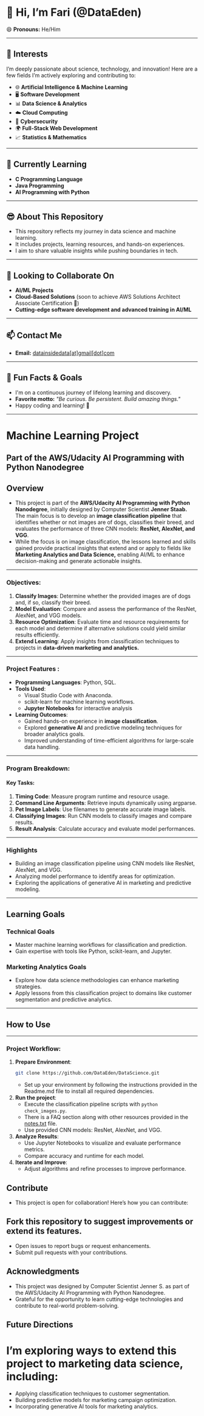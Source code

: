 # 👋 Hi, I’m Fari (@DataEden)  
😄 **Pronouns:** He/Him  

---

## 👀 **Interests**  
I’m deeply passionate about science, technology, and innovation! Here are a few fields I’m actively exploring and contributing to:  

- 🌐 **Artificial Intelligence & Machine Learning**  
- 🖥️ **Software Development**  
- 📊 **Data Science & Analytics**  
- ☁️ **Cloud Computing**  
- 🔐 **Cybersecurity**  
- 🌍 **Full-Stack Web Development**  
- 📈 **Statistics & Mathematics**  

---

## 🌱 **Currently Learning**  
- **C Programming Language**  
- **Java Programming**  
- **AI Programming with Python**  

---

## 😎 **About This Repository**  
- This repository reflects my journey in data science and machine learning.  
- It includes projects, learning resources, and hands-on experiences.  
- I aim to share valuable insights while pushing boundaries in tech.  

---

## 💞️ **Looking to Collaborate On**  
- **AI/ML Projects**  
- **Cloud-Based Solutions** (soon to achieve AWS Solutions Architect Associate Certification 🎉)  
- **Cutting-edge software development and advanced training in AI/ML**  

---

## 📫 **Contact Me**  
- **Email:** [datainsidedata[at]gmail[dot]com](mailto:datainsidedat@gmail.com)  

---

## 🤩 **Fun Facts & Goals**  
- I'm on a continuous journey of lifelong learning and discovery.  
- **Favorite motto:** _"Be curious. Be persistent. Build amazing things."_  
- Happy coding and learning! 🚀  

---

# **Machine Learning Project**  
**Part of the AWS/Udacity AI Programming with Python Nanodegree**  
---
## **Overview**  
- This project is part of the **AWS/Udacity AI Programming with Python Nanodegree**, initially designed by Computer Scientist **Jenner Staab.**
  The main focus is to develop an **image classification pipeline** that identifies whether or not images are of dogs, classifies their breed, and 
  evaluates the performance of three CNN models: **ResNet, AlexNet, and VGG**.  
- While the focus is on image classification, the lessons learned and skills gained provide practical insights that extend and or apply to fields like
  **Marketing Analytics and Data Science,** enabling AI/ML to enhance decision-making and generate actionable insights.  
---
### Objectives:
1. **Classify Images**: Determine whether the provided images are of dogs and, if so, classify their breed.
2. **Model Evaluation**: Compare and assess the performance of the ResNet, AlexNet, and VGG models.
3. **Resource Optimization**: Evaluate time and resource requirements for each model and determine if alternative solutions could yield similar results efficiently.
4. **Extend Learning**: Apply insights from classification techniques to projects in **data-driven marketing and analytics.**
---
### **Project Features** :
- **Programming Languages**: Python, SQL.
- **Tools Used**:
  - Visual Studio Code with Anaconda.
  - scikit-learn for machine learning workflows.
  - **Jupyter Notebooks** for interactive analysis  
- **Learning Outcomes**:
  - Gained hands-on experience in **image classification**.
  - Explored **generative AI** and predictive modeling techniques for broader analytics goals.
  - Improved understanding of time-efficient algorithms for large-scale data handling.
---
### Program Breakdown:
#### Key Tasks:
1. **Timing Code**: Measure program runtime and resource usage.
2. **Command Line Arguments**: Retrieve inputs dynamically using argparse.
3. **Pet Image Labels**: Use filenames to generate accurate image labels.
4. **Classifying Images**: Run CNN models to classify images and compare results.
5. **Result Analysis**: Calculate accuracy and evaluate model performances.
---
### **Highlights**  
- Building an image classification pipeline using CNN models like ResNet, AlexNet, and VGG.  
- Analyzing model performance to identify areas for optimization.  
- Exploring the applications of generative AI in marketing and predictive modeling.  
---

## **Learning Goals**  

### **Technical Goals**  
- Master machine learning workflows for classification and prediction.  
- Gain expertise with tools like Python, scikit-learn, and Jupyter.  

### **Marketing Analytics Goals**  
- Explore how data science methodologies can enhance marketing strategies.  
- Apply lessons from this classification project to domains like customer segmentation and predictive analytics.  

---

## **How to Use**  
---
### Project Workflow:
1. **Prepare Environment**:
    ```bash
   git clone https://github.com/DataEden/DataScience.git
    ```
   - Set up your environment by following the instructions provided in the Readme.md file to install all required dependencies.
2. **Run the project**:
   - Execute the classification pipeline scripts with `python check_images.py`.
   - There is a FAQ section along with other resources provided in the [notes.txt](https://github.com/DataEden/DataScience/blob/main/AWS_Udacity_AI_NanoDegree_ImageClassification_Project/notes/project_intro-to-python.md) file.
   - Use provided CNN models: ResNet, AlexNet, and VGG.
3. **Analyze Results**:
   - Use Jupyter Notebooks to visualize and evaluate performance metrics.
   - Compare accuracy and runtime for each model.
4. **Iterate and Improve**:
   - Adjust algorithms and refine processes to improve performance.

## **Contribute**
- This project is open for collaboration! Here’s how you can contribute:

## **Fork this repository to suggest improvements or extend its features.**
- Open issues to report bugs or request enhancements.
- Submit pull requests with your contributions.

## **Acknowledgments**
- This project was designed by Computer Scientist Jenner S. as part of the AWS/Udacity AI Programming with Python Nanodegree.
- Grateful for the opportunity to learn cutting-edge technologies and contribute to real-world problem-solving.

## **Future Directions**
# **I’m exploring ways to extend this project to marketing data science, including:**
- Applying classification techniques to customer segmentation.
- Building predictive models for marketing campaign optimization.
- Incorporating generative AI tools for marketing analytics.
